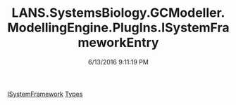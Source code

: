 ﻿---
title: LANS.SystemsBiology.GCModeller.ModellingEngine.PlugIns.ISystemFrameworkEntry
date: 6/13/2016 9:11:19 PM
---

[ISystemFramework](T-LANS.SystemsBiology.GCModeller.ModellingEngine.PlugIns.ISystemFrameworkEntry.ISystemFramework.html)
[Types](T-LANS.SystemsBiology.GCModeller.ModellingEngine.PlugIns.ISystemFrameworkEntry.Types.html)
